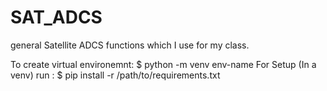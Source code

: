 # SAT_ADCS
general Satellite ADCS functions which I use for my class.

To create virtual environemnt:
$ python -m venv env-name 
For Setup (In a venv) run : 
$ pip install -r /path/to/requirements.txt
